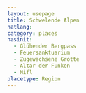 ```yaml
---
layout: usepage
title: Schwelende Alpen
natlang:
category: places
hasinit:
  - Glühender Bergpass
  - Feuersanktuarium
  - Zugewachsene Grotte
  - Altar der Funken
  - Nifl
placetype: Region
---
```

